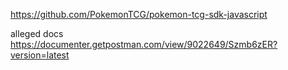https://github.com/PokemonTCG/pokemon-tcg-sdk-javascript

alleged docs
https://documenter.getpostman.com/view/9022649/Szmb6zER?version=latest
